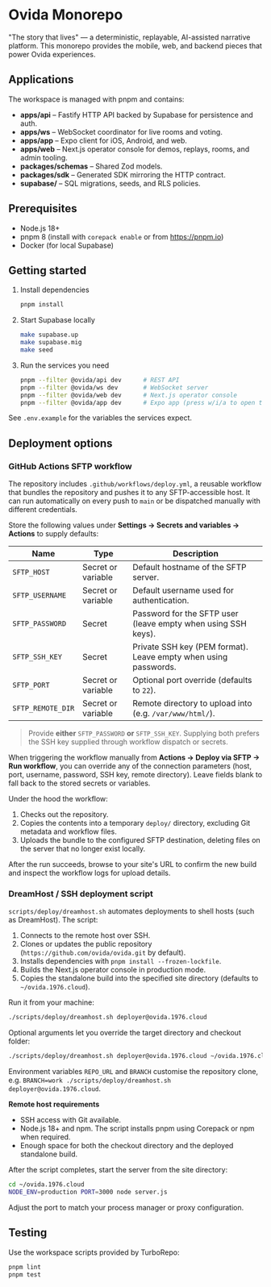 # Ovida Monorepo

"The story that lives" — a deterministic, replayable, AI-assisted narrative platform. This monorepo provides the mobile, web, and backend pieces that power Ovida experiences.

## Applications

The workspace is managed with pnpm and contains:

- **apps/api** – Fastify HTTP API backed by Supabase for persistence and auth.
- **apps/ws** – WebSocket coordinator for live rooms and voting.
- **apps/app** – Expo client for iOS, Android, and web.
- **apps/web** – Next.js operator console for demos, replays, rooms, and admin tooling.
- **packages/schemas** – Shared Zod models.
- **packages/sdk** – Generated SDK mirroring the HTTP contract.
- **supabase/** – SQL migrations, seeds, and RLS policies.

## Prerequisites

- Node.js 18+
- pnpm 8 (install with `corepack enable` or from https://pnpm.io)
- Docker (for local Supabase)

## Getting started

1. Install dependencies

   ```bash
   pnpm install
   ```

2. Start Supabase locally

   ```bash
   make supabase.up
   make supabase.mig
   make seed
   ```

3. Run the services you need

   ```bash
   pnpm --filter @ovida/api dev      # REST API
   pnpm --filter @ovida/ws dev       # WebSocket server
   pnpm --filter @ovida/web dev      # Next.js operator console
   pnpm --filter @ovida/app dev      # Expo app (press w/i/a to open targets)
   ```

See `.env.example` for the variables the services expect.

## Deployment options

### GitHub Actions SFTP workflow

The repository includes `.github/workflows/deploy.yml`, a reusable workflow that bundles the repository and pushes it to any SFTP-accessible host. It can run automatically on every push to `main` or be dispatched manually with different credentials.

Store the following values under **Settings → Secrets and variables → Actions** to supply defaults:

| Name | Type | Description |
|------|------|-------------|
| `SFTP_HOST` | Secret or variable | Default hostname of the SFTP server. |
| `SFTP_USERNAME` | Secret or variable | Default username used for authentication. |
| `SFTP_PASSWORD` | Secret | Password for the SFTP user (leave empty when using SSH keys). |
| `SFTP_SSH_KEY` | Secret | Private SSH key (PEM format). Leave empty when using passwords. |
| `SFTP_PORT` | Secret or variable | Optional port override (defaults to `22`). |
| `SFTP_REMOTE_DIR` | Secret or variable | Remote directory to upload into (e.g. `/var/www/html/`). |

> Provide **either** `SFTP_PASSWORD` **or** `SFTP_SSH_KEY`. Supplying both prefers the SSH key supplied through workflow dispatch or secrets.

When triggering the workflow manually from **Actions → Deploy via SFTP → Run workflow**, you can override any of the connection parameters (host, port, username, password, SSH key, remote directory). Leave fields blank to fall back to the stored secrets or variables.

Under the hood the workflow:

1. Checks out the repository.
2. Copies the contents into a temporary `deploy/` directory, excluding Git metadata and workflow files.
3. Uploads the bundle to the configured SFTP destination, deleting files on the server that no longer exist locally.

After the run succeeds, browse to your site's URL to confirm the new build and inspect the workflow logs for upload details.

### DreamHost / SSH deployment script

`scripts/deploy/dreamhost.sh` automates deployments to shell hosts (such as DreamHost). The script:

1. Connects to the remote host over SSH.
2. Clones or updates the public repository (`https://github.com/ovida/ovida.git` by default).
3. Installs dependencies with `pnpm install --frozen-lockfile`.
4. Builds the Next.js operator console in production mode.
5. Copies the standalone build into the specified site directory (defaults to `~/ovida.1976.cloud`).

Run it from your machine:

```bash
./scripts/deploy/dreamhost.sh deployer@ovida.1976.cloud
```

Optional arguments let you override the target directory and checkout folder:

```bash
./scripts/deploy/dreamhost.sh deployer@ovida.1976.cloud ~/ovida.1976.cloud ~/ovida-deploy
```

Environment variables `REPO_URL` and `BRANCH` customise the repository clone, e.g. `BRANCH=work ./scripts/deploy/dreamhost.sh deployer@ovida.1976.cloud`.

**Remote host requirements**

- SSH access with Git available.
- Node.js 18+ and npm. The script installs pnpm using Corepack or npm when required.
- Enough space for both the checkout directory and the deployed standalone build.

After the script completes, start the server from the site directory:

```bash
cd ~/ovida.1976.cloud
NODE_ENV=production PORT=3000 node server.js
```

Adjust the port to match your process manager or proxy configuration.

## Testing

Use the workspace scripts provided by TurboRepo:

```bash
pnpm lint
pnpm test
```
